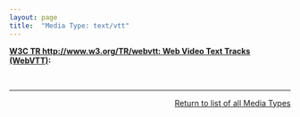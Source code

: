 ```yaml
---
layout: page
title:  "Media Type: text/vtt"
---
```


**[W3C TR http://www.w3.org/TR/webvtt: Web Video Text Tracks (WebVTT)](/specs/W3C/TR/webvtt "This specification defines WebVTT, the Web Video Text Tracks format. Its main use is for marking up external text track resources in connection with the HTML <track> element. WebVTT files provide captions or subtitles for video content, and also text video descriptions, chapters for content navigation, and more generally any form of metadata that is time-aligned with audio or video content."):** [](http://www.w3.org/TR/2014/webvtt1/#text-vtt)

<br/>
<hr/>

<p style="text-align: right"><a href="../media-types">Return to list of all Media Types</a></p>